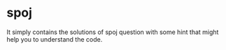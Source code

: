 # spoj
It simply contains the solutions of spoj question with some hint that might help you to understand the code.
